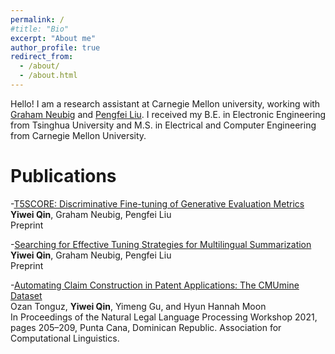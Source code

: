 ```yaml
---
permalink: /
#title: "Bio"
excerpt: "About me"
author_profile: true
redirect_from:
  - /about/
  - /about.html
---
```


Hello! I am a research assistant at Carnegie Mellon university, working with [Graham Neubig](https://scholar.google.com/citations?user=wlosgkoAAAAJ&hl=en&oi=ao) and [Pengfei Liu](https://scholar.google.com/citations?user=oIz_CYEAAAAJ&hl=en&oi=ao). I received my B.E. in Electronic Engineering from Tsinghua University and M.S. in Electrical and Computer Engineering from Carnegie Mellon University.

# Publications

-[T5SCORE: Discriminative Fine-tuning of Generative Evaluation Metrics](https://drive.google.com/drive/folders/12yaTeM8V7s9NAj2glSNGEsJnw1LRNmd-?usp=share_link)\
**Yiwei Qin**, Graham Neubig, Pengfei Liu\
Preprint

-[Searching for Effective Tuning Strategies for Multilingual Summarization](https://drive.google.com/drive/folders/12yaTeM8V7s9NAj2glSNGEsJnw1LRNmd-?usp=share_link)\
**Yiwei Qin**, Graham Neubig, Pengfei Liu\
Preprint

-[Automating Claim Construction in Patent Applications: The CMUmine Dataset](https://aclanthology.org/2021.nllp-1.21.pdf)\
Ozan Tonguz, **Yiwei Qin**, Yimeng Gu, and Hyun Hannah Moon\
In Proceedings of the Natural Legal Language Processing Workshop 2021, pages 205–209, Punta Cana, Dominican Republic. Association for Computational Linguistics.
